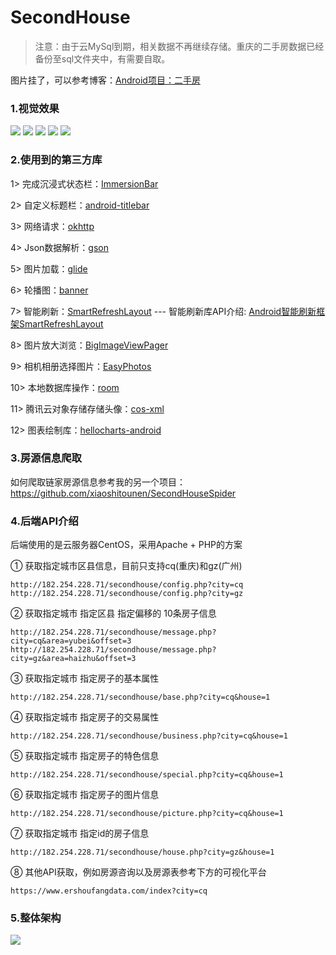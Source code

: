 # SecondHouse

> 注意：由于云MySql到期，相关数据不再继续存储。重庆的二手房数据已经备份至sql文件夹中，有需要自取。

图片挂了，可以参考博客：[Android项目：二手房](http://www.fanandjiu.com/article/662aefb9.html)

### 1.视觉效果
![](https://android-project-1300729795.cos.ap-guangzhou.myqcloud.com/secondhouseandroid/second_house_first.jpg)
![](https://android-project-1300729795.cos.ap-guangzhou.myqcloud.com/secondhouseandroid/second_house_second.jpg)
![](https://android-project-1300729795.cos.ap-guangzhou.myqcloud.com/secondhouseandroid/second_house_third.jpg)
![](https://android-project-1300729795.cos.ap-guangzhou.myqcloud.com/secondhouseandroid/second_house_fourth.jpg)
![](https://android-project-1300729795.cos.ap-guangzhou.myqcloud.com/secondhouseandroid/second_house_fiveth.jpg)

### 2.使用到的第三方库
1> 完成沉浸式状态栏：[ImmersionBar](https://github.com/gyf-dev/ImmersionBar)

2> 自定义标题栏：[android-titlebar](https://github.com/wuhenzhizao/android-titlebar)

3> 网络请求：[okhttp](https://github.com/square/okhttp)

4> Json数据解析：[gson](https://github.com/google/gson)

5> 图片加载：[glide](https://github.com/bumptech/glide)

6> 轮播图：[banner](https://github.com/youth5201314/banner)

7> 智能刷新：[SmartRefreshLayout](https://github.com/scwang90/SmartRefreshLayout) --- 智能刷新库API介绍: [Android智能刷新框架SmartRefreshLayout](https://www.jianshu.com/p/29e315ff44a6)

8> 图片放大浏览：[BigImageViewPager](https://github.com/SherlockGougou/BigImageViewPager)

9> 相机相册选择图片：[EasyPhotos](https://github.com/HuanTanSheng/EasyPhotos)

10> 本地数据库操作：[room](https://developer.android.com/jetpack/androidx/releases/room)

11> 腾讯云对象存储存储头像：[cos-xml](https://cloud.tencent.com/document/product/436/12159#1.-.E5.AE.9E.E7.8E.B0.E8.8E.B7.E5.8F.96.E4.B8.B4.E6.97.B6.E5.AF.86.E9.92.A5)

12> 图表绘制库：[hellocharts-android](https://github.com/lecho/hellocharts-android)

### 3.房源信息爬取
如何爬取链家房源信息参考我的另一个项目：https://github.com/xiaoshitounen/SecondHouseSpider

### 4.后端API介绍

后端使用的是云服务器CentOS，采用Apache + PHP的方案

① 获取指定城市区县信息，目前只支持cq(重庆)和gz(广州)
```
http://182.254.228.71/secondhouse/config.php?city=cq
http://182.254.228.71/secondhouse/config.php?city=gz
```

② 获取指定城市 指定区县 指定偏移的 10条房子信息
```
http://182.254.228.71/secondhouse/message.php?city=cq&area=yubei&offset=3
http://182.254.228.71/secondhouse/message.php?city=gz&area=haizhu&offset=3
```

③ 获取指定城市 指定房子的基本属性
```
http://182.254.228.71/secondhouse/base.php?city=cq&house=1
```

④ 获取指定城市 指定房子的交易属性
```
http://182.254.228.71/secondhouse/business.php?city=cq&house=1
```

⑤ 获取指定城市 指定房子的特色信息
```
http://182.254.228.71/secondhouse/special.php?city=cq&house=1
```

⑥ 获取指定城市 指定房子的图片信息
```
http://182.254.228.71/secondhouse/picture.php?city=cq&house=1
```

⑦ 获取指定城市 指定id的房子信息
```
http://182.254.228.71/secondhouse/house.php?city=gz&house=1
```

⑧ 其他API获取，例如房源咨询以及房源表参考下方的可视化平台
```
https://www.ershoufangdata.com/index?city=cq
```

### 5.整体架构
![](https://android-project-1300729795.cos.ap-guangzhou.myqcloud.com/secondhouseandroid/second_house_framework.png)
